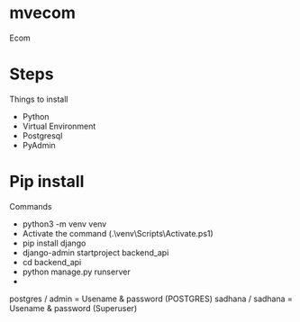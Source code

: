 # mvecom

Ecom

# Steps

Things to install

- Python
- Virtual Environment
- Postgresql
- PyAdmin

# Pip install

Commands

- python3 -m venv venv
- Activate the command (.\venv\Scripts\Activate.ps1)
- pip install django
- django-admin startproject backend_api
- cd backend_api
- python manage.py runserver
-

postgres / admin = Usename & password (POSTGRES)
sadhana / sadhana = Usename & password (Superuser)
